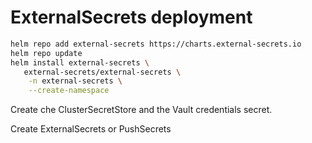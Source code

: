 # ExternalSecrets deployment

```bash
helm repo add external-secrets https://charts.external-secrets.io
helm repo update
helm install external-secrets \
   external-secrets/external-secrets \
    -n external-secrets \
    --create-namespace
```

Create che ClusterSecretStore and the Vault credentials secret.

Create ExternalSecrets or PushSecrets
